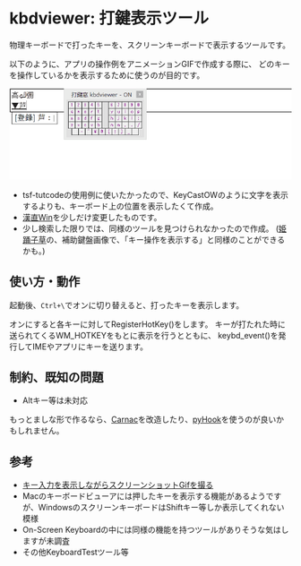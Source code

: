 # kbdviewer: 打鍵表示ツール

物理キーボードで打ったキーを、スクリーンキーボードで表示するツールです。

以下のように、アプリの操作例をアニメーションGIFで作成する際に、
どのキーを操作しているかを表示するために使うのが目的です。

![使用例](tsftutcode-userbushudic-ivs.gif)

* tsf-tutcodeの使用例に使いたかったので、KeyCastOWのように文字を表示するよりも、キーボード上の位置を表示したくて作成。
* [漢直Win](https://github.com/kanchoku/kw)を少しだけ変更したものです。
* 少し検索した限りでは、同様のツールを見つけられなかったので作成。
  ([姫踊子草](http://www.vector.co.jp/magazine/softnews/110415/n1104151.html)の、補助鍵盤画像で、「キー操作を表示する」と同様のことができるかも。)

## 使い方・動作
起動後、`Ctrl+\`でオンに切り替えると、打ったキーを表示します。

オンにすると各キーに対してRegisterHotKey()をします。
キーが打たれた時に送られてくるWM_HOTKEYをもとに表示を行うとともに、
keybd_event()を発行してIMEやアプリにキーを送ります。

## 制約、既知の問題
* Altキー等は未対応

もっとましな形で作るなら、[Carnac](https://github.com/Code52/carnac)を改造したり、[pyHook](https://sourceforge.net/projects/pyhook/)を使うのが良いかもしれません。

## 参考
* [キー入力を表示しながらスクリーンショットGifを撮る](http://rcmdnk.github.io/blog/2014/08/01/computer-mac-windows/#windows)
 * Macのキーボードビューアには押したキーを表示する機能があるようですが、WindowsのスクリーンキーボードはShiftキー等しか表示してくれない模様
* On-Screen Keyboardの中には同様の機能を持つツールがありそうな気はしますが未調査
* その他KeyboardTestツール等
